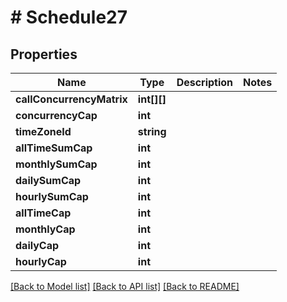 # # Schedule27

## Properties

Name | Type | Description | Notes
------------ | ------------- | ------------- | -------------
**callConcurrencyMatrix** | **int[][]** |  |
**concurrencyCap** | **int** |  |
**timeZoneId** | **string** |  |
**allTimeSumCap** | **int** |  |
**monthlySumCap** | **int** |  |
**dailySumCap** | **int** |  |
**hourlySumCap** | **int** |  |
**allTimeCap** | **int** |  |
**monthlyCap** | **int** |  |
**dailyCap** | **int** |  |
**hourlyCap** | **int** |  |

[[Back to Model list]](../../README.md#models) [[Back to API list]](../../README.md#endpoints) [[Back to README]](../../README.md)
